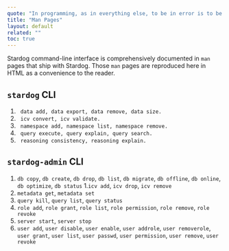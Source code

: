 ```yaml
---
quote: "In programming, as in everything else, to be in error is to be reborn."
title: "Man Pages"
layout: default
related: ""
toc: true
---
```


Stardog command-line interface is comprehensively documented in `man` pages that ship with Stardog. Those `man` pages are reproduced here in HTML as a convenience to the reader.

## `stardog` CLI

1. ` data add, data export, data remove, data size.`
1. ` icv convert, icv validate.`
1. ` namespace add, namespace list, namespace remove.`
1. ` query execute, query explain, query search.`
1. ` reasoning consistency, reasoning explain.`

## `stardog-admin` CLI

1. `db copy`, `db create`, `db drop`, `db list`, `db migrate`, `db offline`, `db online`, `db optimize`, `db status`
1.`icv add`, `icv drop`, `icv remove`
1. `metadata get`, `metadata set`
1. `query kill`, `query list`, `query status`
1. `role add`, `role grant`, `role list`, `role permission`, `role remove`, `role revoke`
1. `server start`, `server stop`
1. `user add`, `user disable`, `user enable`, `user addrole`, `user removerole`, `user grant`, `user list`, `user passwd`, `user permission`, `user remove`, `user revoke`